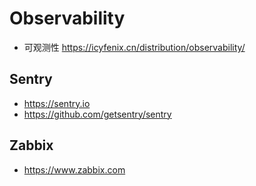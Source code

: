# Observability
- 可观测性 https://icyfenix.cn/distribution/observability/


## Sentry
- https://sentry.io
- https://github.com/getsentry/sentry


## Zabbix
- https://www.zabbix.com
